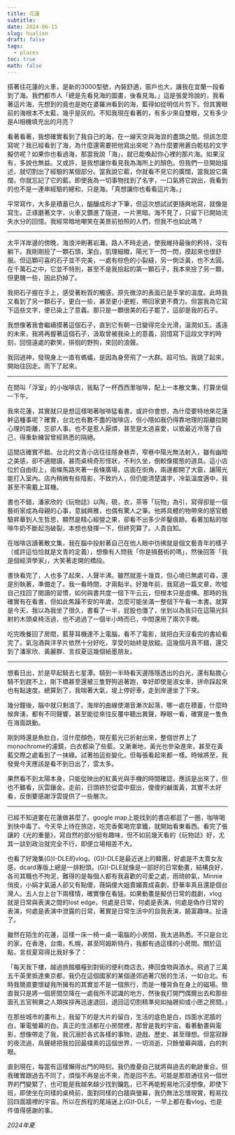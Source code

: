 ```yaml
---
title: 花蓮
subtitle: 
date: 2024-06-15
slug: hualien
draft: false
tags:
  - places
toc: true
math: false
---
```



搭著往花蓮的火車，是新的3000型號，內裝舒適，窗戶也大，讓我在宜蘭一段看到了海。我們都市人「總是先看見海的圖畫，後看見海。」這是張愛玲說的，我看著這片海，先想到的竟也是她在婆羅洲看到的海，藍得如從明信片剪下。但其實眼前的海根本不太藍，幾乎是灰的。不知我現在看著的，有多少來自雙眼，又有多少是AI相機填充出的月亮？

看著看著，我想確實看到了我自己的海，在一線天空與海浪的盡頭之間。但該怎麼寫呢？我已經看到了海，為什麼還需要把他寫出來呢？為什麼要用蒼白乾枯的文字擬仿呢？如果你也看過海，那當我說「海」，就已能喚起你心裡的那片海。如果沒有，多說也無益。又或許，是我想讓你看見我為海所上的顏色。但我們一旦開始描述，就切割出了經驗的某個部分。當我說它藍，你就看不見它的廣闊，當我說它廣闊，你就忘記了它的藍。即使我為一切事物找到了名字，一口氣將它說出，我看到的也不是一連串經驗的總和，只是海。「真想讓你也看看這片海。」

平常寫作，大多是積蓄已久，醞釀成形才下筆，但這次想試試更隨興地寫，就像是寫生。正琢磨著文字，火車又鑽進了隧道，一片黑暗。海不見了，只留下已開始流失水分的回憶。我經常暗地嘲笑在美景前拍照的人們，但我不也如此嗎？

---

太平洋岸邊的傍晚，海浪沖刷著岩灘。路人不時走過，使我維持最後的矜持，沒有躺下。我剛剛撿了一顆石頭，潔白，肌理細緻，陽光下一閃一閃，摸起來也很舒服。但這顆可喜的石子並不完美，一處有棕色的小裂縫，另一側泛黃，也不太圓。在千萬石之中，它並不特別，甚至不是我撿起的第一顆石子，我本來撿了另一顆，但更醜一些，因此扔掉了。

我把石子握在手上，感受著粉質的觸感，原先微涼的表面已是手掌的溫度。此時我又看到了另一顆石子，更白一些，甚至更小更輕，帶回家更不費力。但當我為它寫下這些文字，便已染上了意義。那只是一顆很美的石子罷了，這卻是我的石子。

我想像著我會繼續摸著這個石子，直到它有朝一日變得完全光滑，溫潤如玉。遙遠的未來，我將再握著這個石子，汲取曾被我染上的意義，回憶寫下這段文字的時刻，回憶遠處的歡笑，徘徊的野狗，來回的浪聲。

我回過神，發現身上一直有螞蟻，是因為身旁飛了一大群。超可怕。我跳了起來，開始往回走。雨下了起來。

---

在間叫「浮室」的小咖啡店，我點了一杯西西里咖啡，配上一本散文集，打算坐個一下午。

我來花蓮，其實就只是想這樣喝著咖啡猛看書。或許你會想，為什麼要特地來花蓮幹這種事呢？確實，台北也有數不盡的咖啡店，但小隱如我仍得靠地理的距離拉開心理的距離，忘卻人事。也不是惹人厭煩，甚至是太過喜愛，以致最近冷落了自己，得重新練習曾經熟悉的隔絕。

這間店確實不錯。台北的文青小店往往隱身巷弄，窄巷中陽光無法射入，雖有幽暗之美感，卻不適閱讀，甚而桌椅奇形怪狀，不利久坐，倒較像擺態的道具。這小店位於自由街上，兩條馬路夾著一長條廣場，店面在街角，兩邊都開了大窗，讓陽光能打入室內。店內稍微有些陰影，不致灼人，但仍能清楚識字，冷氣溫度適中，我甚至不需戴上耳機。

書也不錯，潘家欣的《玩物誌》以陶，硯，衣，茶等「玩物」為引，寫得卻是一個藝術家成為母親的心事，意誠興雅，也偶有驚人之筆。他將具體的物帶來的感官體驗昇華到人生哲思，顯然是精心經營之果，卻看不出多少斧鑿痕跡。看著加點的咖啡牛奶不斷起泡破裂，本想也發揮一下，但終究算了。人貴自知。

在咖啡店讀著散文集，我在腦中投射著自己在他人眼中彷彿就是個文藝青年的樣子（或許這恰恰就是文青的定義），想像有人問我「你是搞藝術的嗎」，然後回答「我是個經濟學家」，大笑著走開的橋段。

書快看完了，人也多了起來，人聲半沸。雖然就差十幾頁，但心境已無處可尋，還是別執著，準備走了。我一看時間，才兩點半。好幾年前，我寫過一篇文章，吹噓自己找回了閱讀的習慣，如何與書共度一個下午云云，但根本只是虛構。那時的我確實有在看書，但如此焦躁不安的年歲，怎麼可能坐滿一整個下午看一本書。就算是今天，我以為我坐了很久，書看了一半，屁股也僵了，坐到以為我只在這陽光斜射的木頭桌椅活過，也不過過了一個半小時而已，中間還用了兩次手機。

吃完晚餐回了房間，藍芽耳機連不上電腦，看不了電影，就把白天沒看完的書給看完了。氣泡酒與洋芋片依然十分好吃，享受的始終是放縱。這幾個月真不錯，還交到了潘家欣、黃麗群、言叔夏這幾個紙墨朋友。

---

想看日出，於是早起騎去七星潭。騎到一半時看天邊隱隱透出的白光，還有點擔心騎不到趕不上，剛下橋甚至還被三隻野狗追著跑，幸好即使是淑女車，拼命踩起來也有點速度。總算到了，我喘著大氣，堤上停好車，走到岸邊坐了下來。

幾分鐘後，腦中就只剩浪了。海岸的曲線使潮音漸次起落，哪一處在積蓄，什麼時候奔湧，都有不同聲響，甚至能從來往反覆中聽出異聲，睜眼一看，確實是一隻魚在海面跳動。

剛到時還是魚肚白，沒什麼顏色，現在藍光已折射出來，整個世界上了monochrome的濾鏡，白衣都染了些藍。又漸漸地，黃光也參染進來，甚至在黃藍交際之處看到了一抹綠。試著拍這些變化，但每張看起來都一樣。時候將至，我發覺今天應該是看不到日出了，雲太多。

果然看不到太陽本身，只能從映出的紅黃光與手機的時間確認，應該是出來了，但也不難看，灰雲鑲金。走前，日頭終於從雲中竄出，傻傻的鹹蛋黃，其實不太好看，反倒要感謝浮雲提供了一些層次。

---

已經不知道要在花蓮做甚麼了。google map上能找到的書店都逛了一圈，咖啡喝到快中毒了。今天早上待在旅店，吃完香蕉喝完拿鐵，就開始看東看西。看完了張讓的《光的重量》，寫自然的部分挺有趣味，但不如前幾天看的《玩物誌》好，尤其一談到政治就完全不行，即便立場相差不大。

也看了好幾集(G)I-DLE的vlog。(G)I-DLE是最近迷上的韓團，好處是不太賣女友感，dcard專版上總是一排粉頭。(G)I-DLE就像是一部好的日常動畫，結構良好，各司其職也不拘泥，難得的是每個人都有我喜歡的可愛之處，雨琦帥氣，Minnie俏皮，小娟才氣逼人卻又有點傻，薇娟傻大姐賣媚賣成喜劇，舒華率真且還是個台灣人。五人台上台下兩樣情，確實像在看娃。如果動畫是擬仿日常的戲劇，vlog就是日常與表演之間的lost edge，何處是日常，何處是表演，何處是偽作日常的表演，何處是表演中泄露的日常，著實是日常生活中的自我表演，饒富趣味。扯遠了。

雖然在陌生的花蓮，這樣一床一椅一桌一電腦的小房間，我太過熟悉。不只是台北的家，在香港，台南，札幌，甚至阿姆斯特丹，我都有過這樣的小房間。關於這點，言叔夏寫得比我好多了：

「每天我下樓，越過旅館櫃檯到對街的便利商店去，捧回食物與酒水。飛過了三萬五千英里抵達東京都，我仍在這個國家的某個邊郊過著穴居的生活，一如台北。有時我簡直要懷疑我所擁有的其實並不是一個旅行，而是一種背負在身上的磁場。簡直我只是將一個房間空降在一處我所不認識的地方，然後我打開門偶爾出去和那些面孔五官稍異之人類挨拶再迅速退回，退回這切割精準宛如抽屜抑或小匣之房間。」

在那些城市的畫布上，我留下的是大片的留白，生活的底色是白，四面水泥牆的白，筆電螢幕的白。真正的生活都在小房間裡，那曾是我的宇宙。看著動畫與電影，想像帶走了我，我沉溺於各式各樣的事物，遊戲、歷史、甚至理想。但當寂靜的夜流過，鳥聲總把我拉回最樸素的這個世界，一切消逝，只餘螢幕與牆，白的刺眼。

直到現在，每當有這樣懶得出門的時刻，我仍擔憂自己就將與過去的軌跡重合。但我確實跟過去不同了，煩惱不再是出不來，而是回不去。可能是那扇通往另一個世界的門變緊了，也可能是我越來越少找到鑰匙，已不再能輕易地沉浸想像。即使下班，即使坐在同樣的桌椅前，面對同樣的白牆與螢幕，我仍無法忘懷現實，輕易找回四面牆裡的宇宙。所以在旅程的尾端迷上(G)I-DLE，一早上都在看vlog，也是件值得感謝的事。

<!--more-->

*2024年夏*